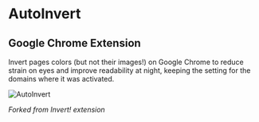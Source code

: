 # AutoInvert 
## Google Chrome Extension

Invert pages colors (but not their images!) on Google Chrome to reduce strain on eyes and improve readability at night, keeping the setting for the domains where it was activated. 

![AutoInvert](https://i.ibb.co/YQwbQgh/big-logo-cover-freestyle.png)

*Forked from Invert! extension*